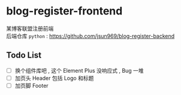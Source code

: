 # blog-register-frontend

某博客联盟注册前端  
后端仓库 `python` : https://github.com/jsun969/blog-register-backend

## Todo List

- [ ] 换个组件库吧 , 这个 Element Plus 没响应式 , Bug 一堆
- [ ] 加页头 Header 包括 Logo 和标题
- [ ] 加页脚 Footer
